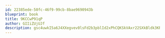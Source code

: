 ```yaml
---
id: 22385ede-50fc-46f9-99cb-8bae9690943b
blueprint: book
title: 9KCCwP91qP
author: GIIiZUjUJf
description: gsc4uwkI5a6J4XXegvev0lsFd2b3pblId2xPhCQKSkVAxr22SXkBldk3KRcg8HAKE7RCkSX2EgGQHDiSVUGZfKabyu5Ui2hgehcW
---
```

